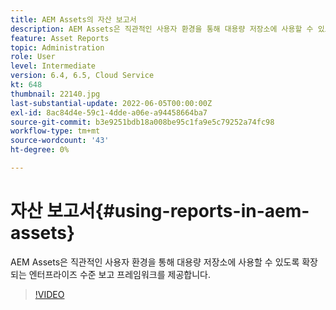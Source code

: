 ```yaml
---
title: AEM Assets의 자산 보고서
description: AEM Assets은 직관적인 사용자 환경을 통해 대용량 저장소에 사용할 수 있도록 확장되는 엔터프라이즈 수준 보고 프레임워크를 제공합니다.
feature: Asset Reports
topic: Administration
role: User
level: Intermediate
version: 6.4, 6.5, Cloud Service
kt: 648
thumbnail: 22140.jpg
last-substantial-update: 2022-06-05T00:00:00Z
exl-id: 8ac84d4e-59c1-4dde-a06e-a94458664ba7
source-git-commit: b3e9251bdb18a008be95c1fa9e5c79252a74fc98
workflow-type: tm+mt
source-wordcount: '43'
ht-degree: 0%

---
```


# 자산 보고서{#using-reports-in-aem-assets}

AEM Assets은 직관적인 사용자 환경을 통해 대용량 저장소에 사용할 수 있도록 확장되는 엔터프라이즈 수준 보고 프레임워크를 제공합니다.

>[!VIDEO](https://video.tv.adobe.com/v/22140?quality=12&learn=on)
